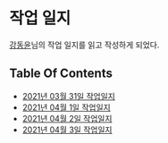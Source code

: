 # 작업 일지

[강동윤](https://github.com/kdy1)님의 작업 일지를 읽고 작성하게 되었다.

## Table Of Contents

- [2021년 03월 31일 작업일지](2021/2021-03-31.md)
- [2021년 04월 1일 작업일지](2021/2021-04-01.md)
- [2021년 04월 2일 작업일지](2021/2021-04-02.md)
- [2021년 04월 3일 작업일지](2021/2021-04-03.md)
